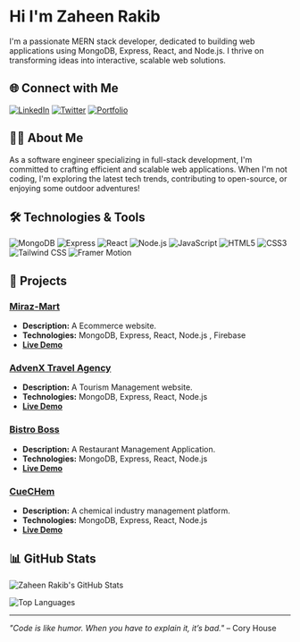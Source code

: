# Hi I'm Zaheen Rakib

I'm a passionate MERN stack developer, dedicated to building web applications using MongoDB, Express, React, and Node.js. I thrive on transforming ideas into interactive, scalable web solutions.

## 🌐 Connect with Me

[![LinkedIn](https://img.shields.io/badge/-LinkedIn-0077B5?style=for-the-badge&logo=linkedin&logoColor=white)](https://www.linkedin.com/in/zaheenrakib/)
[![Twitter](https://img.shields.io/badge/-Twitter-1DA1F2?style=for-the-badge&logo=twitter&logoColor=white)](https://twitter.com/zaheenrakib)
[![Portfolio](https://img.shields.io/badge/-Portfolio-000?style=for-the-badge&logo=portfolio&logoColor=white)](https://zaheenrakib.com)

## 🧑‍💻 About Me

As a software engineer specializing in full-stack development, I'm committed to crafting efficient and scalable web applications. When I'm not coding, I'm exploring the latest tech trends, contributing to open-source, or enjoying some outdoor adventures!

## 🛠️ Technologies & Tools

![MongoDB](https://img.shields.io/badge/-MongoDB-4ea94b?style=for-the-badge&logo=mongodb&logoColor=white)
![Express](https://img.shields.io/badge/-Express-black?style=for-the-badge&logo=express&logoColor=white)
![React](https://img.shields.io/badge/-React-61DAFB?style=for-the-badge&logo=react&logoColor=white)
![Node.js](https://img.shields.io/badge/-Node.js-339933?style=for-the-badge&logo=node.js&logoColor=white)
![JavaScript](https://img.shields.io/badge/-JavaScript-F7DF1E?style=for-the-badge&logo=javascript&logoColor=black)
![HTML5](https://img.shields.io/badge/-HTML5-E34F26?style=for-the-badge&logo=html5&logoColor=white)
![CSS3](https://img.shields.io/badge/-CSS3-1572B6?style=for-the-badge&logo=css3&logoColor=white)
![Tailwind CSS](https://img.shields.io/badge/-TailwindCSS-38B2AC?style=for-the-badge&logo=tailwind-css&logoColor=white)
![Framer Motion](https://img.shields.io/badge/-Framer%20Motion-0055FF?style=for-the-badge&logo=framer&logoColor=white)

## 🚀 Projects

### [Miraz-Mart](https://miraz-mart.web.app)
- **Description:** A Ecommerce website.
- **Technologies:** MongoDB, Express, React, Node.js , Firebase
- **[Live Demo](https://miraz-mart.web.app)** 

### [AdvenX Travel Agency](https://tourism-management-52d9d.web.app)
- **Description:** A Tourism Management website.
- **Technologies:** MongoDB, Express, React, Node.js
- **[Live Demo](https://tourism-management-52d9d.web.app)**
  
### [Bistro Boss](https://bistro-boss-da37b.web.app)
- **Description:** A Restaurant Management Application.
- **Technologies:** MongoDB, Express, React, Node.js
- **[Live Demo](https://bistro-boss-da37b.web.app)**
 
### [CueCHem](https://cuechem.vercel.app)
- **Description:** A chemical industry management platform.
- **Technologies:** MongoDB, Express, React, Node.js
- **[Live Demo](https://cuechem.vercel.app)** 

## 📊 GitHub Stats

![Zaheen Rakib's GitHub Stats](https://github-readme-stats.vercel.app/api?username=zaheenrakib&show_icons=true&theme=radical&hide=contribs,prs)

![Top Languages](https://github-readme-stats.vercel.app/api/top-langs/?username=zaheenrakib&layout=compact&theme=radical)

---

*"Code is like humor. When you have to explain it, it’s bad."* – Cory House
